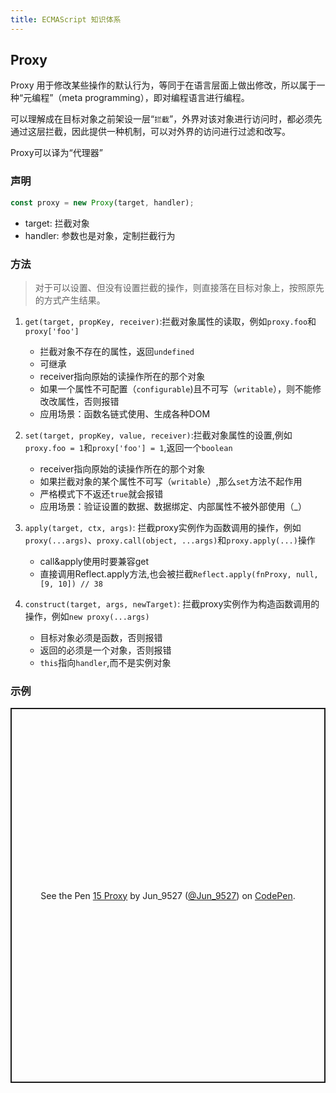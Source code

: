 ```yaml
---
title: ECMAScript 知识体系
---
```


## Proxy

Proxy 用于修改某些操作的默认行为，等同于在语言层面上做出修改，所以属于一种“元编程”（meta programming），即对编程语言进行编程。 

可以理解成在目标对象之前架设一层“`拦截`”，外界对该对象进行访问时，都必须先通过这层拦截，因此提供一种机制，可以对外界的访问进行过滤和改写。  

Proxy可以译为“代理器”  

### 声明
```javascript
const proxy = new Proxy(target, handler);
```
- target: 拦截对象
- handler: 参数也是对象，定制拦截行为
 
### 方法

> 对于可以设置、但没有设置拦截的操作，则直接落在目标对象上，按照原先的方式产生结果。

1.  `get(target, propKey, receiver)`:拦截对象属性的读取，例如`proxy.foo`和`proxy['foo']`
    -   拦截对象不存在的属性，返回`undefined`
    -   可继承
    -   receiver指向原始的读操作所在的那个对象  
    -   如果一个属性不可配置（`configurable`)且不可写（`writable`），则不能修改改属性，否则报错
    -   应用场景：函数名链式使用、生成各种DOM
2.  `set(target, propKey, value, receiver)`:拦截对象属性的设置,例如`proxy.foo = 1`和`proxy['foo'] = 1`,返回一个`boolean`
    -   receiver指向原始的读操作所在的那个对象
    -   如果拦截对象的某个属性不可写（`writable`）,那么`set`方法不起作用
    -   严格模式下不返还`true`就会报错
    -   应用场景：验证设置的数据、数据绑定、内部属性不被外部使用（_）

3.  `apply(target, ctx, args)`: 拦截proxy实例作为函数调用的操作，例如`proxy(...args)`、`proxy.call(object, ...args)`和`proxy.apply(...)`操作   
    -   call&apply使用时要兼容get
    -   直接调用Reflect.apply方法,也会被拦截`Reflect.apply(fnProxy, null, [9, 10]) // 38`
    
4.  `construct(target, args, newTarget)`: 拦截proxy实例作为构造函数调用的操作，例如`new proxy(...args)`
    -   目标对象必须是函数，否则报错
    -   返回的必须是一个对象，否则报错
    -   `this`指向`handler`,而不是实例对象

### 示例
<p class="codepen" data-height="600" data-theme-id="dark" data-default-tab="js" data-slug-hash="QWQgbMg" data-user="Jun_9527" style="height: 600px; box-sizing: border-box; display: flex; align-items: center; justify-content: center; border: 2px solid; margin: 1em 0; padding: 1em;">
  <span>See the Pen <a href="https://codepen.io/Jun_9527/pen/QWQgbMg">
  15 Proxy</a> by Jun_9527 (<a href="https://codepen.io/Jun_9527">@Jun_9527</a>)
  on <a href="https://codepen.io">CodePen</a>.</span>
</p>
<script async src="https://cpwebassets.codepen.io/assets/embed/ei.js"></script>
